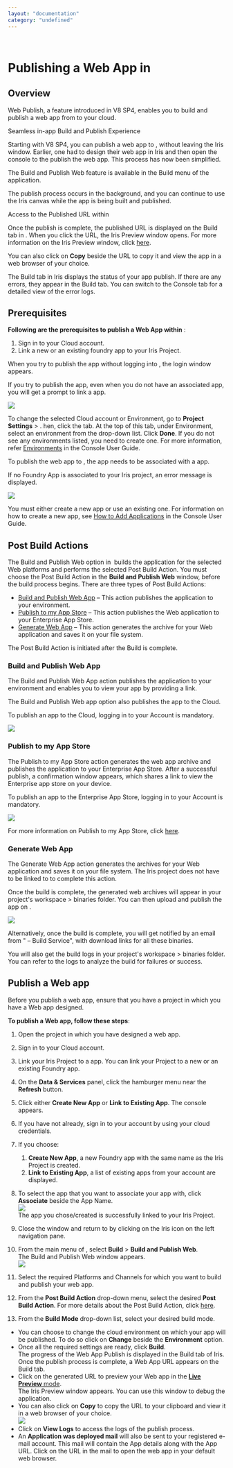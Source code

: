 ```yaml
---
layout: "documentation"
category: "undefined"
---
```

﻿ 

Publishing a Web App in
=======================

Overview
--------

Web Publish, a feature introduced in V8 SP4, enables you to build and publish a web app from to your cloud.

Seamless in-app Build and Publish Experience

Starting with V8 SP4, you can publish a web app to , without leaving the Iris window. Earlier, one had to design their web app in Iris and then open the console to the publish the web app. This process has now been simplified.

The Build and Publish Web feature is available in the Build menu of the application.

The publish process occurs in the background, and you can continue to use the Iris canvas while the app is being built and published.

Access to the Published URL within

Once the publish is complete, the published URL is displayed on the Build tab in . When you click the URL, the Iris Preview window opens. For more information on the Iris Preview window, click [here](LivePreview.html).

You can also click on **Copy** beside the URL to copy it and view the app in a web browser of your choice.

The Build tab in Iris displays the status of your app publish. If there are any errors, they appear in the Build tab. You can switch to the Console tab for a detailed view of the error logs.

Prerequisites
-------------

**Following are the prerequisites to publish a Web App within** :

1.  Sign in to your Cloud account.
2.  Link a new or an existing foundry app to your Iris Project.

When you try to publish the app without logging into , the login window appears.

If you try to publish the app, even when you do not have an associated app, you will get a prompt to link a app.

![](Resources/Images/LinkFoundry.png)

To change the selected Cloud account or Environment, go to **Project Settings** > . hen, click the tab. At the top of this tab, under Environment, select an environment from the drop-down list. Click **Done**. If you do not see any environments listed, you need to create one. For more information, refer [Environments](../../../Foundry/voltmx_foundry_user_guide/Content/Environments.md) in the Console User Guide.

To publish the web app to , the app needs to be associated with a app.

If no Foundry App is associated to your Iris project, an error message is displayed.

![](Resources/Images/NoFoundryAppLink.png)

You must either create a new app or use an existing one. For information on how to create a new app, see [How to Add Applications](http://opensource.voltmxtechsw.com/volt-mx-docs/voltmxlibrary/voltmxfoundry/voltmx_foundry_user_guide/Content/Adding_Applications.html) in the Console User Guide.

Post Build Actions
------------------

The Build and Publish Web option in  builds the application for the selected Web platforms and performs the selected Post Build Action. You must choose the Post Build Action in the **Build and Publish Web** window, before the build process begins. There are three types of Post Build Actions:

*   [Build and Publish Web App](#Run) – This action publishes the application to your environment.
*   [Publish to my App Store](#Publish) – This action publishes the Web application to your Enterprise App Store.
*   [Generate Web App](#Generate) – This action generates the archive for your Web application and saves it on your file system.

The Post Build Action is initiated after the Build is complete.

### Build and Publish Web App

The Build and Publish Web App action publishes the application to your environment and enables you to view your app by providing a link.

The Build and Publish Web app option also publishes the app to the Cloud.

To publish an app to the Cloud, logging in to your Account is mandatory.

![](Resources/Images/publishWebApp.PNG)

### Publish to my App Store

The Publish to my App Store action generates the web app archive and publishes the application to your Enterprise App Store. After a successful publish, a confirmation window appears, which shares a link to view the Enterprise app store on your device.

To publish an app to the Enterprise App Store, logging in to your Account is mandatory.

![](Resources/Images/PublishEAS.png)

For more information on Publish to my App Store, click [here](EAS.html#Publishing).

### Generate Web App

The Generate Web App action generates the archives for your Web application and saves it on your file system. The Iris project does not have to be linked to to complete this action.

Once the build is complete, the generated web archives will appear in your project's workspace > binaries folder. You can then upload and publish the app on .

![](Resources/Images/GenerateWebApp.png)

Alternatively, once the build is complete, you will get notified by an email from " – Build Service", with download links for all these binaries.

You will also get the build logs in your project's workspace > binaries folder. You can refer to the logs to analyze the build for failures or success.

Publish a Web app
-----------------

Before you publish a web app, ensure that you have a project in which you have a Web app designed.

**To publish a Web app, follow these steps**:

1.  Open the project in which you have designed a web app.  
    
2.  Sign in to your Cloud account.  
    
3.  Link your Iris Project to a app. You can link your Project to a new or an existing Foundry app.
4.  On the **Data & Services** panel, click the hamburger menu near the **Refresh** button.
5.  Click either **Create New App** or **Link to Existing App**. The console appears.
6.  If you have not already, sign in to your account by using your cloud credentials.
7.  If you choose:
    1.  **Create New App**, a new Foundry app with the same name as the Iris Project is created.
    2.  **Link to Existing App**, a list of existing apps from your account are displayed.
8.  To select the app that you want to associate your app with, click **Associate** beside the App Name.  
    ![](Resources/Images/AssociateFoundryApp.png)  
    The app you chose/created is successfully linked to your Iris Project.
9.  Close the window and return to by clicking on the Iris icon on the left navigation pane.
10.  From the main menu of , select **Build** > **Build and Publish Web**.  
    The Build and Publish Web window appears.  
    ![](Resources/Images/publishWebApp.PNG)  
    
11.  Select the required Platforms and Channels for which you want to build and publish your web app.
12.  From the **Post Build Action** drop-down menu, select the desired **Post Build Action**. For more details about the Post Build Action, click [here](#Post).
13.  From the **Build Mode** drop-down list, select your desired build mode.
*   You can choose to change the cloud environment on which your app will be published. To do so click on **Change** beside the **Environment** option.
*   Once all the required settings are ready, click **Build**.  
    The progress of the Web App Publish is displayed in the Build tab of Iris.  
    Once the publish process is complete, a Web App URL appears on the Build tab.
*   Click on the generated URL to preview your Web app in the [**Live Preview** mode](LivePreview.html#Live_Preview).  
    The Iris Preview window appears. You can use this window to debug the application.
*   You can also click on **Copy** to copy the URL to your clipboard and view it in a web browser of your choice.  
    ![](Resources/Images/WebPublishURL.png)
*   Click on **View Logs** to access the logs of the publish process.
*   An **Application was deployed mail** will also be sent to your registered e-mail account. This mail will contain the App details along with the App URL. Click on the URL in the mail to open the web app in your default web browser.